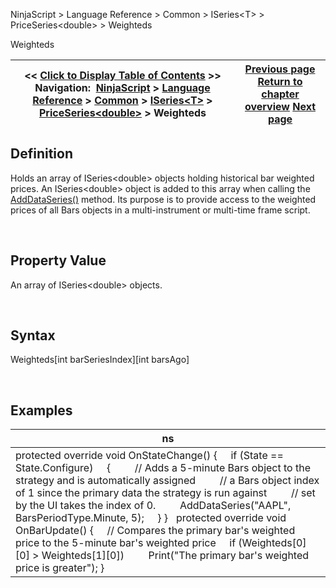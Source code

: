 ﻿


NinjaScript \> Language Reference \> Common \> ISeries\<T\> \> PriceSeries\<double\> \> Weighteds






















Weighteds







| \<\< [Click to Display Table of Contents](weighteds.md) \>\> **Navigation:**     [NinjaScript](ninjascript-1.md) \> [Language Reference](language_reference_wip-1.md) \> [Common](common-1.md) \> [ISeries\<T\>](iseriest-1.md) \> [PriceSeries\<double\>](priceseries-1.md) \> Weighteds | [Previous page](weighted-1.md) [Return to chapter overview](priceseries-1.md) [Next page](timeseries-1.md) |
| --- | --- |











## Definition


Holds an array of ISeries\<double\> objects holding historical bar weighted prices. An ISeries\<double\> object is added to this array when calling the [AddDataSeries()](adddataseries-1.md) method. Its purpose is to provide access to the weighted prices of all Bars objects in a multi\-instrument or multi\-time frame script. 


 


## Property Value


An array of ISeries\<double\> objects.


 


## Syntax
Weighteds\[int barSeriesIndex]\[int barsAgo]


 


## 


## Examples




| ns |
| --- |
| protected override void OnStateChange()  {       if (State \=\= State.Configure)      {          // Adds a 5\-minute Bars object to the strategy and is automatically assigned          // a Bars object index of 1 since the primary data the strategy is run against          // set by the UI takes the index of 0\.          AddDataSeries("AAPL", BarsPeriodType.Minute, 5);      } }    protected override void OnBarUpdate()  {       // Compares the primary bar's weighted price to the 5\-minute bar's weighted price       if (Weighteds\[0]\[0] \> Weighteds\[1]\[0])           Print("The primary bar's weighted price is greater");  } |









